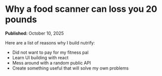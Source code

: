 # Why a food scanner can loss you 20 pounds
**Published:** October 10, 2025

Here are a list of reasons why I build nutrify:
- Did not want to pay for my fitness pal
- Learn UI building with react
- Mess around with a random public API
- Create something useful that will solve my own problems